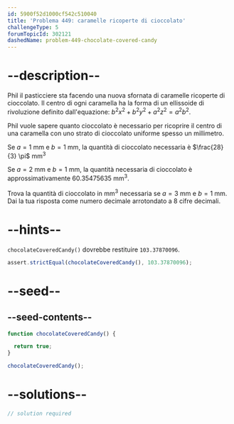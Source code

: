 ```yaml
---
id: 5900f52d1000cf542c510040
title: 'Problema 449: caramelle ricoperte di cioccolato'
challengeType: 5
forumTopicId: 302121
dashedName: problem-449-chocolate-covered-candy
---
```


# --description--

Phil il pasticciere sta facendo una nuova sfornata di caramelle ricoperte di cioccolato. Il centro di ogni caramella ha la forma di un ellissoide di rivoluzione definito dall'equazione: $b^2x^2 + b^2y^2 + a^2z^2 = a^2b^2$.

Phil vuole sapere quanto cioccolato è necessario per ricoprire il centro di una caramella con uno strato di cioccolato uniforme spesso un millimetro.

Se $a = 1$ mm e $b = 1$ mm, la quantità di cioccolato necessaria è $\frac{28}{3} \pi$ mm<sup>3</sup>

Se $a = 2$ mm e $b = 1$ mm, la quantità necessaria di cioccolato è approssimativamente 60.35475635 mm<sup>3</sup>.

Trova la quantità di cioccolato in mm<sup>3</sup> necessaria se $a = 3$ mm e $b = 1$ mm. Dai la tua risposta come numero decimale arrotondato a 8 cifre decimali.

# --hints--

`chocolateCoveredCandy()` dovrebbe restituire `103.37870096`.

```js
assert.strictEqual(chocolateCoveredCandy(), 103.37870096);
```

# --seed--

## --seed-contents--

```js
function chocolateCoveredCandy() {

  return true;
}

chocolateCoveredCandy();
```

# --solutions--

```js
// solution required
```
